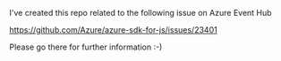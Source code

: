 I've created this repo related to the following issue on Azure Event Hub

<https://github.com/Azure/azure-sdk-for-js/issues/23401>

Please go there for further information :-)

